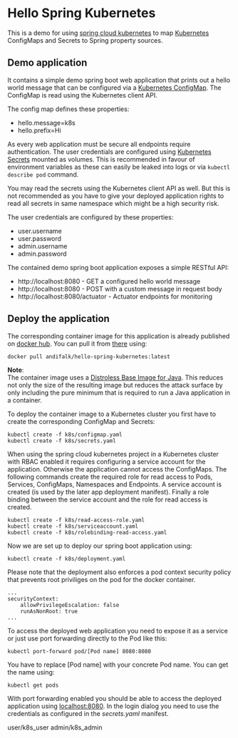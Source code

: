 # Hello Spring Kubernetes

This is a demo for using [spring cloud kubernetes](https://spring.io/projects/spring-cloud-kubernetes) to map [Kubernetes](https://kubernetes.io) ConfigMaps and Secrets to Spring property sources.

## Demo application

It contains a simple demo spring boot web application that prints out a hello world message that can be configured via a [Kubernetes ConfigMap](https://kubernetes.io/docs/tasks/configure-pod-container/configure-pod-configmap/). The ConfigMap is read using the Kubernetes client API.

The config map defines these properties:

* hello.message=k8s
* hello.prefix=Hi

As every web application must be secure all endpoints require authentication.
The user credentials are configured using [Kubernetes Secrets](https://kubernetes.io/docs/concepts/configuration/secret/) mounted as volumes. This is recommended in favour of environment variables as these can easily be leaked into logs or via ```kubectl describe pod``` command.

You may read the secrets using the Kubernetes client API as well. But this is not recommended as you have to give
your deployed application rights to read all secrets in same namespace which might be a high security risk.

The user credentials are configured by these properties:

* user.username
* user.password
* admin.username
* admin.password

The contained demo spring boot application exposes a simple RESTful API:

* http://localhost:8080 - GET a configured hello world message
* http://localhost:8080 - POST with a custom message in request body
* http://localhost:8080/actuator - Actuator endpoints for monitoring

## Deploy the application

The corresponding container image for this application is already 
published on [docker hub](https://hub.docker.com).
You can pull it from [there](https://hub.docker.com/r/andifalk/hello-spring-kubernetes) using:

```
docker pull andifalk/hello-spring-kubernetes:latest
```

__Note__:   
The container image uses a [Distroless Base Image for Java](https://github.com/GoogleContainerTools/distroless). This reduces not only the size of the resulting image but reduces the attack surface by only including the pure minimum that is required to run a Java application in a container.

To deploy the container image to a Kubernetes cluster you first have to create the corresponding ConfigMap and Secrets:

```
kubectl create -f k8s/configmap.yaml
kubectl create -f k8s/secrets.yaml
```

When using the spring cloud kubernetes project in a Kubernetes cluster with RBAC enabled it requires configuring a service account for the application. Otherwise the application cannot access the ConfigMaps.
The following commands create the required role for read access to Pods, Services, ConfigMaps, Namespaces and Endpoints. A service account is created (is used by the later app deployment manifest). Finally a role binding between the service account and the role for read access is created.

```
kubectl create -f k8s/read-access-role.yaml
kubectl create -f k8s/serviceaccount.yaml
kubectl create -f k8s/rolebinding-read-access.yaml
```

Now we are set up to deploy our spring boot application using:

```
kubectl create -f k8s/deployment.yaml
```

Please note that the deployment also enforces a pod context security policy that prevents root priviliges on the pod for the docker container.

```
...
securityContext:
    allowPrivilegeEscalation: false
    runAsNonRoot: true 
...    
```            

To access the deployed web application you need to expose it as a service or just use port forwarding directly to the Pod like this:

```
kubectl port-forward pod/[Pod name] 8080:8080
```

You have to replace [Pod name] with your concrete Pod name. You can get the name using:

```
kubectl get pods
```

With port forwarding enabled you should be able to access the deployed application using [localhost:8080](http://localhost:8080).
In the login dialog you need to use the credentials as configured in the _secrets.yaml_ manifest.

user/k8s_user
admin/k8s_admin